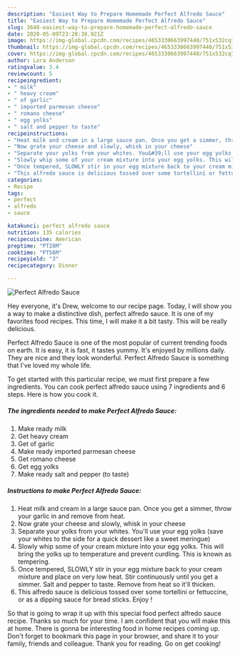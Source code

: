 ```yaml
---
description: "Easiest Way to Prepare Homemade Perfect Alfredo Sauce"
title: "Easiest Way to Prepare Homemade Perfect Alfredo Sauce"
slug: 3640-easiest-way-to-prepare-homemade-perfect-alfredo-sauce
date: 2020-05-09T23:28:38.921Z
image: https://img-global.cpcdn.com/recipes/4653330663997440/751x532cq70/perfect-alfredo-sauce-recipe-main-photo.jpg
thumbnail: https://img-global.cpcdn.com/recipes/4653330663997440/751x532cq70/perfect-alfredo-sauce-recipe-main-photo.jpg
cover: https://img-global.cpcdn.com/recipes/4653330663997440/751x532cq70/perfect-alfredo-sauce-recipe-main-photo.jpg
author: Lora Anderson
ratingvalue: 3.4
reviewcount: 5
recipeingredient:
- " milk"
- " heavy cream"
- " of garlic"
- " imported parmesan cheese"
- " romano cheese"
- " egg yolks"
- " salt and pepper to taste"
recipeinstructions:
- "Heat milk and cream in a large sauce pan. Once you get a simmer, throw your garlic in and remove from heat."
- "Now grate your cheese and slowly, whisk in your cheese"
- "Separate your yolks from your whites. You&#39;ll use your egg yolks (save your whites to the side for a quick dessert like a sweet meringue)"
- "Slowly whip some of your cream mixture into your egg yolks. This will bring the yolks up to temperature and prevent curdling. This is known as tempering."
- "Once tempered, SLOWLY stir in your egg mixture back to your cream mixture and place on very low heat. Stir continuously until you get a simmer. Salt and pepper to taste. Remove from heat so it&#39;ll thicken."
- "This alfredo sauce is delicious tossed over some tortellini or fettuccine, or as a dipping sauce for bread sticks. Enjoy !"
categories:
- Recipe
tags:
- perfect
- alfredo
- sauce

katakunci: perfect alfredo sauce 
nutrition: 135 calories
recipecuisine: American
preptime: "PT28M"
cooktime: "PT56M"
recipeyield: "3"
recipecategory: Dinner

---
```



![Perfect Alfredo Sauce](https://img-global.cpcdn.com/recipes/4653330663997440/751x532cq70/perfect-alfredo-sauce-recipe-main-photo.jpg)

Hey everyone, it's Drew, welcome to our recipe page. Today, I will show you a way to make a distinctive dish, perfect alfredo sauce. It is one of my favorites food recipes. This time, I will make it a bit tasty. This will be really delicious.

Perfect Alfredo Sauce is one of the most popular of current trending foods on earth. It is easy, it is fast, it tastes yummy. It's enjoyed by millions daily. They are nice and they look wonderful. Perfect Alfredo Sauce is something that I've loved my whole life.




To get started with this particular recipe, we must first prepare a few ingredients. You can cook perfect alfredo sauce using 7 ingredients and 6 steps. Here is how you cook it.

<!--inarticleads1-->

##### The ingredients needed to make Perfect Alfredo Sauce:

1. Make ready  milk
1. Get  heavy cream
1. Get  of garlic
1. Make ready  imported parmesan cheese
1. Get  romano cheese
1. Get  egg yolks
1. Make ready  salt and pepper (to taste)




<!--inarticleads2-->

##### Instructions to make Perfect Alfredo Sauce:

1. Heat milk and cream in a large sauce pan. Once you get a simmer, throw your garlic in and remove from heat.
1. Now grate your cheese and slowly, whisk in your cheese
1. Separate your yolks from your whites. You&#39;ll use your egg yolks (save your whites to the side for a quick dessert like a sweet meringue)
1. Slowly whip some of your cream mixture into your egg yolks. This will bring the yolks up to temperature and prevent curdling. This is known as tempering.
1. Once tempered, SLOWLY stir in your egg mixture back to your cream mixture and place on very low heat. Stir continuously until you get a simmer. Salt and pepper to taste. Remove from heat so it&#39;ll thicken.
1. This alfredo sauce is delicious tossed over some tortellini or fettuccine, or as a dipping sauce for bread sticks. Enjoy !




So that is going to wrap it up with this special food perfect alfredo sauce recipe. Thanks so much for your time. I am confident that you will make this at home. There is gonna be interesting food in home recipes coming up. Don't forget to bookmark this page in your browser, and share it to your family, friends and colleague. Thank you for reading. Go on get cooking!
